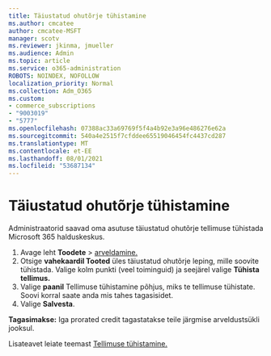 ```yaml
---
title: Täiustatud ohutõrje tühistamine
ms.author: cmcatee
author: cmcatee-MSFT
manager: scotv
ms.reviewer: jkinma, jmueller
ms.audience: Admin
ms.topic: article
ms.service: o365-administration
ROBOTS: NOINDEX, NOFOLLOW
localization_priority: Normal
ms.collection: Adm_O365
ms.custom:
- commerce_subscriptions
- "9003019"
- "5777"
ms.openlocfilehash: 07388ac33a69769f5f4a4b92e3a96e486276e62a
ms.sourcegitcommit: 540a4e2515f7cfddee65519046454fc4437cd287
ms.translationtype: MT
ms.contentlocale: et-EE
ms.lasthandoff: 08/01/2021
ms.locfileid: "53687134"
---
```

# <a name="cancel-advanced-threat-protection"></a>Täiustatud ohutõrje tühistamine

Administraatorid saavad oma asutuse täiustatud ohutõrje tellimuse tühistada Microsoft 365 halduskeskus.

1. Avage leht **Toodete**  >  [arveldamine.](https://go.microsoft.com/fwlink/p/?linkid=842054)
2. Otsige **vahekaardil Tooted** üles täiustatud ohutõrje leping, mille soovite tühistada. Valige kolm punkti (veel toiminguid) ja seejärel valige **Tühista tellimus.**
3. Valige **paanil** Tellimuse tühistamine põhjus, miks te tellimuse tühistate. Soovi korral saate anda mis tahes tagasisidet.
4. Valige **Salvesta**.

**Tagasimakse:** Iga prorated credit tagastatakse teile järgmise arveldustsükli jooksul.

Lisateavet leiate teemast [Tellimuse tühistamine.](/microsoft-365/commerce/subscriptions/cancel-your-subscription)
